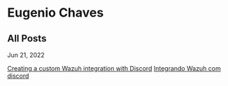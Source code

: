 # Eugenio Chaves

## All Posts

Jun 21, 2022

[Creating a custom Wazuh integration with Discord](https://eugenio-chaves.github.io/blog/2022/creating-a-custom-wazuh-integration)
[Integrando Wazuh com discord](https://eugenio-chaves.github.io/blog/2022/wazuh-criando-uma-integracao-customizada)